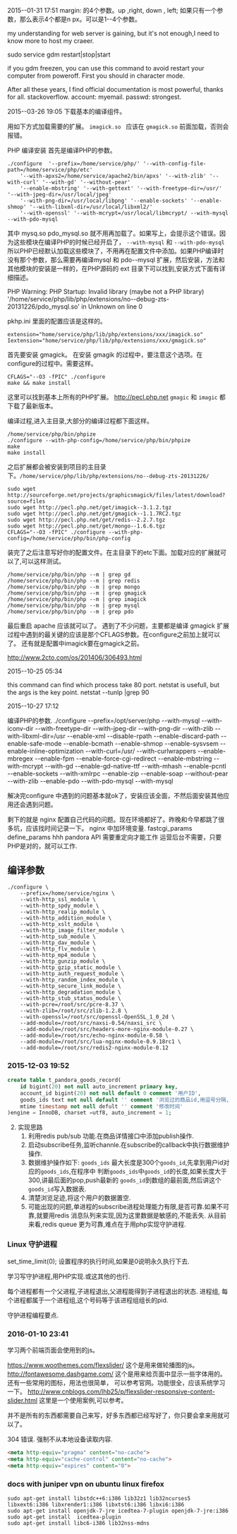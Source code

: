 2015--01-31 17:51 
margin: 的4个参数。up ,right, down , left;
如果只有一个参数，那么表示4个都是n px。可以是1--4个参数。

my understanding for web server is gaining, but it's not enough,I need to know more to host my craeer.

sudo service gdm restart|stop|start

if you gdm freezen, you can use this command to avoid restart your computer from poweroff.
First you should in character mode.

After all these years, I find official documentation is most powerful, thanks for all.
stackoverflow.
account: myemail.  passwd: strongest.

2015--03-26 19:05
下载基本的编译组件。

用如下方式加载需要的扩展。
`imagick.so ` 应该在 `gmagick.so` 前面加载，否则会报错。

PHP 编译安装
首先是编译PHP的参数。

```shell
./configure  '--prefix=/home/service/php/' '--with-config-file-path=/home/service/php/etc'
    '--with-apxs2=/home/service/apache2/bin/apxs' '--with-zlib' '--with-curl' '--with-gd' '--without-pear'
    '--enable-mbstring' '--with-gettext' '--with-freetype-dir=/usr/' '--with-jpeg-dir=/usr/local/jpeg'
    '--with-png-dir=/usr/local/libpng' '--enable-sockets' '--enable-shmop' '--with-libxml-dir=/usr/local/libxml2/'
    '--with-openssl' '--with-mcrypt=/usr/local/libmcrypt/ --with-mysql --with-pdo-mysql
```
其中 mysq.so pdo_mysql.so 就不用再加载了。如果写上，会提示这个错误。因为这些模块在编译PHP的时候已经开启了，
`--with-mysql` 和 `--with-pdo-mysql` 所以PHP已经默认加载这些模块了，不用再在配置文件中添加。如果PHP编译时
没有那个参数，那么需要再编译mysql 和 pdo--mysql 扩展，然后安装，方法和其他模块的安装是一样的，在PHP源码的 ext
目录下可以找到,安装方式下面有详细描述。
>
PHP Warning:  PHP Startup: Invalid library (maybe not a PHP library)
'/home/service/php/lib/php/extensions/no--debug-zts-20131226/pdo_mysql.so' in Unknown on line 0

pkhp.ini 里面的配置应该是这样的。

```shell
extension="home/service/php/lib/php/extensions/xxx/imagick.so"
Iextension="home/service/php/lib/php/extensions/xxx/gmagick.so"
```
首先要安装 gmagick。 在安装 gmagik 的过程中，要注意这个选项。在configure的过程中。需要这样。

```shell
CFLAGS="--O3 -fPIC" ./configure
make && make install
```

这里可以找到基本上所有的PHP扩展。
<http://pecl.php.net>
`gmagic` 和 `imagic` 都下载了最新版本。

编译过程,进入主目录,大部分的编译过程都下面这样。

```shell
/home/service/php/bin/phpize
./configure --with-php-config=/home/service/php/bin/phpize
make
make install
```
之后扩展都会被安装到项目的主目录下。`/home/service/php/lib/php/extensions/no--debug-zts-20131226/`

```shell
sudo wget http://sourceforge.net/projects/graphicsmagick/files/latest/download?source=files
sudo wget http://pecl.php.net/get/imagick--3.1.2.tgz
sudo wget http://pecl.php.net/get/gmagick--1.1.7RC2.tgz
sudo wget http://pecl.php.net/get/redis--2.2.7.tgz
sudo wget http://pecl.php.net/get/mongo--1.6.6.tgz
CFLAGS="--O3 -fPIC" ./configure --with-php-config=/home/service/php/bin/php-config
```
装完了之后注意写好你的配置文件。在主目录下的etc下面。加载对应的扩展就可以了,可以这样测试。

```
/home/service/php/bin/php --m | grep gd
/home/service/php/bin/php --m | grep redis
/home/service/php/bin/php --m | grep mongo
/home/service/php/bin/php --m | grep gmagick
/home/service/php/bin/php --m | grep imagick
/home/service/php/bin/php --m | grep mysql
/home/service/php/bin/php --m | grep pdo
```
最后重启 apache 应该就可以了。
遇到了不少问题，主要都是编译 gmagick 扩展过程中遇到的最关键的应该是那个CFLAGS参数。在configure之前加上就可以了。
还有就是配置中imagick要在gmagick之前。

http://www.2cto.com/os/201406/306493.html

2015--10-25 05:34

this command can find which process take 80 port.
netstat is usefull, but the args is the key point.
netstat --tunlp |grep 90

2015--10-27 17:12

编译PHP的参数.
./configure --prefix=/opt/server/php --with-mysql --with-iconv-dir --with-freetype-dir --with-jpeg-dir --with-png-dir --with-zlib --with-libxml-dir=/usr --enable-xml --disable-rpath --enable-discard-path --enable-safe-mode --enable-bcmath --enable-shmop --enable-sysvsem --enable-inline-optimization --with-curl=/usr/ --with-curlwrappers --enable-mbregex --enable-fpm --enable-force-cgi-redirect --enable-mbstring --with-mcrypt --with-gd --enable-gd-native-ttf --with-mhash --enable-pcntl --enable-sockets --with-xmlrpc --enable-zip --enable-soap --without-pear --with-zlib --enable-pdo --with-pdo-mysql --with-mysql

解决完configure 中遇到的问题基本就ok了，安装应该全面，不然后面安装其他应用还会遇到问题。

剩下的就是 nginx 配置自己代码的问题。现在环境都好了。昨晚和今早都跳了很多坑，应该找时间记录一下。
nginx 中加环境变量.
fastcgi\_params define_params hhh
pandora API 需要重定向才能工作
运营后台不需要，只要PHP是对的，就可以工作.


## 编译参数
```shell
./configure \
    --prefix=/home/service/nginx \
    --with-http_ssl_module \
    --with-http_spdy_module \
    --with-http_realip_module \
    --with-http_addition_module \
    --with-http_xslt_module \
    --with-http_image_filter_module \
    --with-http_sub_module \
    --with-http_dav_module \
    --with-http_flv_module \
    --with-http_mp4_module \
    --with-http_gunzip_module \
    --with-http_gzip_static_module \
    --with-http_auth_request_module \
    --with-http_random_index_module \
    --with-http_secure_link_module \
    --with-http_degradation_module \
    --with-http_stub_status_module \
    --with-pcre=/root/src/pcre-8.37 \
    --with-zlib=/root/src/zlib-1.2.8 \
    --with-openssl=/root/src/openssl-OpenSSL_1_0_2d \
    --add-module=/root/src/naxsi-0.54/naxsi_src \
    --add-module=/root/src/headers-more-nginx-module-0.27 \
    --add-module=/root/src/echo-nginx-module-0.58 \
    --add-module=/root/src/lua-nginx-module-0.9.18rc1 \
    --add-module=/root/src/redis2-nginx-module-0.12
```
### 2015-12-03 19:52  
```sql
create table t_pandora_goods_record(
    id bigint(20) not null auto_increment primary key,
    account_id bigint(20) not null default 0 comment '用户ID',
    goods_ids text not null default '' comment '浏览过的商品id,用逗号分隔,最多300个',
    mtime timestamp not null defult '' comment '修改时间'
)engine = InnoDB, charset =utf8, auto_increment = 1;
```
2. 实现思路
    1. 利用redis pub/sub 功能.在商品详情接口中添加publish操作.
    2. 启动subscribe任务,监听channle.在subscribe的callback中执行数据维护操作.
    3. 数据维护操作如下:
        `goods_ids` 最大长度是300个`goods_id`,先拿到用户id对应的`goods_ids`,在程序中
        判断`goods_ids`中`goods_id`的长度,如果长度大于300,讲最后面的pop,push最新的
        `goods_id`到数组的最前面,然后讲这个`goods_id`写入数据表.
    4. 清楚浏览足迹,将这个用户的数据置空.
    5. 可能出现的问题,单进程的subscribe进程处理能力有限,是否可靠.如果不可靠,就要用redis
        消息队列来实现,因为这里数据是敏感的,不能丢失.
        从目前来看,redis queue 更为可靠,难点在于用php实现守护进程.


### Linux 守护进程
set_time_limit(0); 设置程序的执行时间,如果是0说明永久执行下去.

学习写守护进程,用PHP实现.或这其他的也行.

每个进程都有一个父进程,子进程退出,父进程能得到子进程退出的状态.
进程组, 每个进程都属于一个进程组,这个号码等于该进程组组长的pid.

守护进程编程要点.


### 2016-01-10 23:41
学习两个前端页面会使用到的js。  

https://www.woothemes.com/flexslider/  这个是用来做轮播图的js。
http://fontawesome.dashgame.com/   这个是用来给页面中显示一些字体用的。还有一些常用的图标，用法也很简单，
可以参考官网。功能很全，应该系统学习一下。
http://www.cnblogs.com/lhb25/p/flexslider-responsive-content-slider.html  这里是一个使用案例,可以参考。

并不是所有的东西都需要自己来写，好多东西都已经写好了，你只要会拿来用就可以了。

304 错误. 强制不从本地设备读取内容.
```html
<meta http-equiv="pragma" content="no-cache">
<meta http-equiv="cache-control" content="no-cache">
<meta http-equiv="expires" content="0">
```

### docs with juniper vpn on ubuntu linux firefox
```
sudo apt-get install libstdc++6:i386 lib32z1 lib32ncurses5 libxext6:i386 libxrender1:i386 libxtst6:i386 libxi6:i386
sudo apt-get install openjdk-7-jre icedtea-7-plugin openjdk-7-jre:i386
sudo apt-get install  icedtea-plugin
sudo apt-get install libc6-i386 lib32nss-mdns
```
